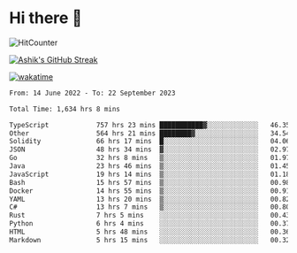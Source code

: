 # Hi there 👋

![HitCounter](https://hits.seeyoufarm.com/api/count/incr/badge.svg?url=https%3A%2F%2Fgithub.com%2Fashrhmn1212%2Fhit-counter)

<!-- ![Contribution Graph](https://github-readme-activity-graph.cyclic.app/graph?username=ashrhmn) -->


<!-- [![Top Langs](https://github-readme-stats.vercel.app/api/top-langs/?username=ashrhmn&layout=compact&theme=synthwave&langs_count=10&card_width=445)](https://github.com/anuraghazra/github-readme-stats) -->

[![Ashik's GitHub Streak](https://github-readme-streak-stats.herokuapp.com/?user=ashrhmn&theme=blood&fire=DD7F1C&background=151515&dates=9f9f9f&border=DD2727)](https://git.io/streak-stats)

<!-- ![Ashik's GitHub stats](https://github-readme-stats.vercel.app/api/?username=ashrhmn&show_icons=true&title_color=fff&icon_color=79ff97&text_color=9f9f9f&bg_color=151515) -->

[![wakatime](https://wakatime.com/badge/user/3df86613-ba63-4631-8e65-0ff18e7becad.svg)](https://wakatime.com/@3df86613-ba63-4631-8e65-0ff18e7becad)

<!--START_SECTION:waka-->

```txt
From: 14 June 2022 - To: 22 September 2023

Total Time: 1,634 hrs 8 mins

TypeScript            757 hrs 23 mins ███████████▓░░░░░░░░░░░░░   46.35 %
Other                 564 hrs 21 mins ████████▓░░░░░░░░░░░░░░░░   34.54 %
Solidity              66 hrs 17 mins  █░░░░░░░░░░░░░░░░░░░░░░░░   04.06 %
JSON                  48 hrs 34 mins  ▓░░░░░░░░░░░░░░░░░░░░░░░░   02.97 %
Go                    32 hrs 8 mins   ▒░░░░░░░░░░░░░░░░░░░░░░░░   01.97 %
Java                  23 hrs 46 mins  ▒░░░░░░░░░░░░░░░░░░░░░░░░   01.45 %
JavaScript            19 hrs 14 mins  ▒░░░░░░░░░░░░░░░░░░░░░░░░   01.18 %
Bash                  15 hrs 57 mins  ▒░░░░░░░░░░░░░░░░░░░░░░░░   00.98 %
Docker                14 hrs 55 mins  ▒░░░░░░░░░░░░░░░░░░░░░░░░   00.91 %
YAML                  13 hrs 20 mins  ▒░░░░░░░░░░░░░░░░░░░░░░░░   00.82 %
C#                    13 hrs 7 mins   ▒░░░░░░░░░░░░░░░░░░░░░░░░   00.80 %
Rust                  7 hrs 5 mins    ░░░░░░░░░░░░░░░░░░░░░░░░░   00.43 %
Python                6 hrs 4 mins    ░░░░░░░░░░░░░░░░░░░░░░░░░   00.37 %
HTML                  5 hrs 48 mins   ░░░░░░░░░░░░░░░░░░░░░░░░░   00.36 %
Markdown              5 hrs 15 mins   ░░░░░░░░░░░░░░░░░░░░░░░░░   00.32 %
```

<!--END_SECTION:waka-->


<!--### Most Used Languages
<img src="https://wakatime.com/share/@ashrhmn/24ecb986-5bf8-4607-af7f-0aab08908d8c.png" />

### Favourite Tools
<img src="https://wakatime.com/share/@ashrhmn/f4e08015-f3bc-460a-9228-95a3ba11c604.png" />-->
